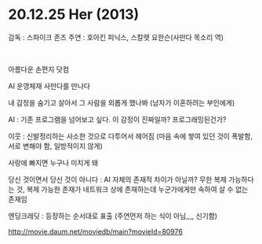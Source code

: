 # 20.12.25 Her (2013)

감독 : 스파이크 존즈
주연 : 호아킨 피닉스, 스칼렛 요한슨(사만다 목소리 역)

<br>

아름다운 손편지 닷컴

AI 운영체재 사만다를 만나다

내 감정을 숨기고 살아서 그 사람을 외롭게 했나봐 (남자가 이혼하려는 부인에게)

AI : 기존 프로그램을 넘어보고 싶다.  이 감정이 진짜일까? 프로그래밍된건가?

이웃 : 신발정리하는 사소한 것으로 다투어서 헤어짐 (마음 속에 쌓여 있던 것이 폭발함, 서로 변해야 함, 일방적이지 않게)

사랑에 빠지면 누구나 미치게 돼

당신 것이면서 당신 것이 아니다 : AI 자체의 존재적 차이가 아닐까? 무한 복제 가능하다는 것, 복제 가능한 존재가 네트워크 상에 존재하는데 누군가에게만 속하여 살 수 없는 존재임

엔딩크레딧 : 등장하는 순서대로 표출 (주연먼저 하는 식이 아님,,,, 신기함)

 

http://movie.daum.net/moviedb/main?movieId=80976